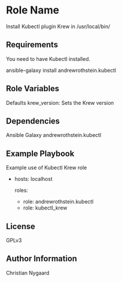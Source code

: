 Role Name
=========

Install Kubectl plugin Krew in /usr/local/bin/

Requirements
------------

You need to have Kubectl installed.

ansible-galaxy install andrewrothstein.kubectl

Role Variables
--------------

Defaults
krew_version: Sets the Krew version


Dependencies
------------

Ansible Galaxy
andrewrothstein.kubectl

Example Playbook
----------------

Example use of Kubectl Krew role

- hosts: localhost

  roles:
    - role: andrewrothstein.kubectl
    - role: kubectl_krew

License
-------

GPLv3

Author Information
------------------

Christian Nygaard

